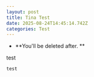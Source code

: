 ```yaml
---
layout: post
title: Tina Test
date: 2025-08-24T14:45:14.742Z
categories: Test
---
```


* **You'll be deleted after. **

test

```
test
```
